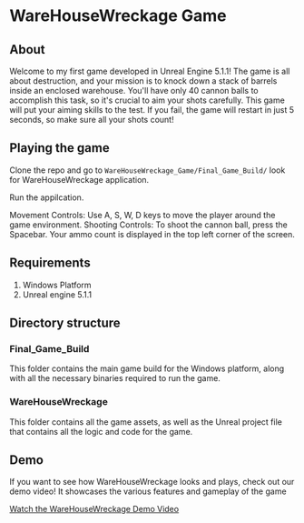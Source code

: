 # WareHouseWreckage Game

## About 
Welcome to my first game developed in Unreal Engine 5.1.1! The game is all about destruction, and your mission is to knock down a stack of barrels inside an enclosed warehouse. You'll have only 40 cannon balls to accomplish this task, so it's crucial to aim your shots carefully. This game will put your aiming skills to the test. If you fail, the game will restart in just 5 seconds, so make sure all your shots count!

## Playing the game 

Clone the repo and go to `WareHouseWreckage_Game/Final_Game_Build/` look for WareHouseWreckage application.

Run the appilcation. 

Movement Controls: Use A, S, W, D keys to move the player around the game environment.
Shooting Controls: To shoot the cannon ball, press the Spacebar. Your ammo count is displayed in the top left corner of the screen.

## Requirements

1. Windows Platform
2. Unreal engine 5.1.1

##  Directory structure

### Final_Game_Build 

This folder contains the main game build for the Windows platform, along with all the necessary binaries required to run the game.

### WareHouseWreckage

This folder contains all the game assets, as well as the Unreal project file that contains all the logic and code for the game.

## Demo 

If you want to see how WareHouseWreckage looks and plays, check out our demo video! It showcases the various features and gameplay of the game

[Watch the WareHouseWreckage Demo Video](file:///WareHouseWreckageDemo.mp4)
